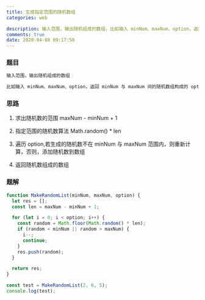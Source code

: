 ```yaml
---
title: 生成指定范围的随机数组
categories: web

description: 输入范围，输出随机组成的数组，比如输入 minNum、maxNum、option，返回 minNum 与 maxNum 间的随机数组构成的 option 长度的数组
comments: true
date: 2020-04-08 09:17:50
---
```


### 题目

```md
输入范围，输出随机组成的数组

比如输入 minNum、maxNum、option，返回 minNum 与 maxNum 间的随机数组构成的 option 长度的数组
```

### 思路

1. 求出随机数的范围 maxNum - minNum + 1

2. 指定范围的随机数算法 Math.random() \* len

3. 遍历 option,若生成的随机数不在 minNum 与 maxNum 范围内，则重新计算，否则，添加随机数到数组

4. 返回随机数组成的数组

### 题解

```js
function MakeRandomList(minNum, maxNum, option) {
  let res = [];
  const len = maxNum - minNum + 1;

  for (let i = 0; i < option; i++) {
    const random = Math.floor(Math.random() * len);
    if (random < minNum || random > maxNum) {
      i--;
      continue;
    }
    res.push(random);
  }

  return res;
}

const test = MakeRandomList(2, 6, 5);
console.log(test);
```

